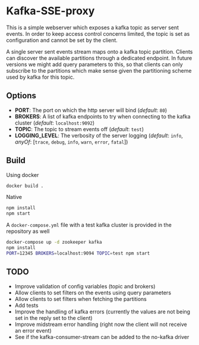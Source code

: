 # Kafka-SSE-proxy
This is a simple webserver which exposes a kafka topic as server sent events.
In order to keep access control concerns limited, the topic is set as configuration and cannot be set by the client.

A single server sent events stream maps onto a kafka topic partition. Clients can discover the available partitions through a dedicated endpoint.
In future versions we might add query parameters to this, so that clients can only subscribe to the partitions which make sense given the partitioning scheme used by kafka for this topic.

## Options
* **PORT**: The port on which the http server will bind (_default_: `80`)
* **BROKERS**: A list of kafka endpoints to try when connecting to the kafka cluster (_default_: `localhost:9092`)
* **TOPIC**: The topic to stream events off (_default_: `test`)
* **LOGGING_LEVEL**: The verbosity of the server logging (_default_: `info`, _anyOf_: [`trace`, `debug`, `info`, `warn`, `error`, `fatal`])

## Build
Using docker
```bash
docker build .
```

Native
```bash
npm install
npm start
```

A `docker-compose.yml` file with a test kafka cluster is provided in the repository as well
```bash
docker-compose up -d zookeeper kafka
npm install
PORT=12345 BROKERS=localhost:9094 TOPIC=test npm start
```

## TODO
* Improve validation of config variables (topic and brokers)
* Allow clients to set filters on the events using query parameters
* Allow clients to set filters when fetching the partitions
* Add tests
* Improve the handling of kafka errors (currently the values are not being set in the reply set to the client)
* Improve midstream error handling (right now the client will not receive an error event)
* See if the kafka-consumer-stream can be added to the no-kafka driver
